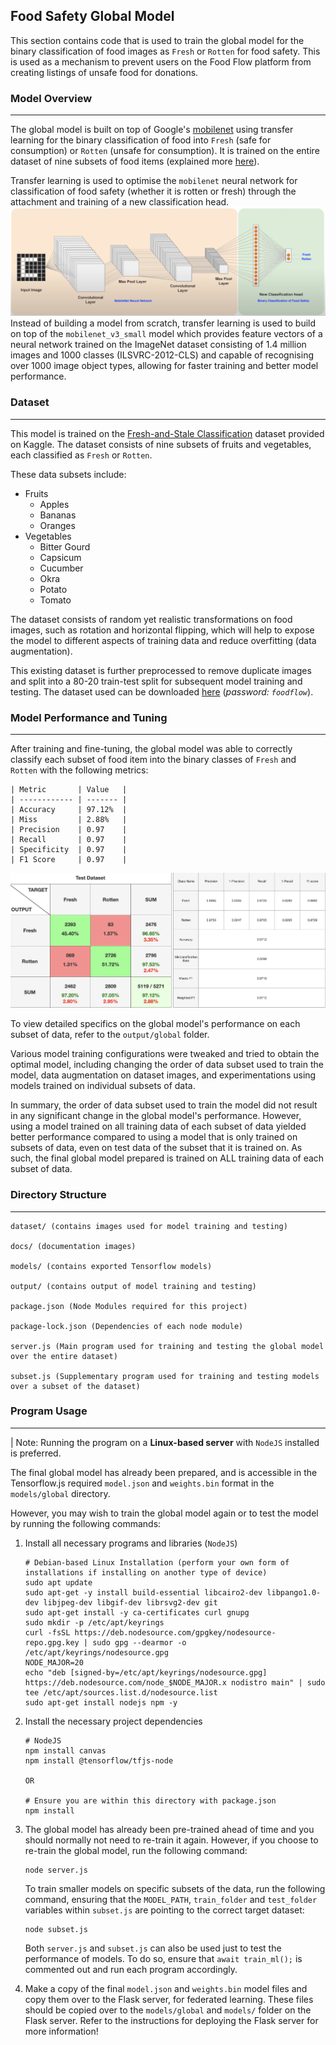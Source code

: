 ## Food Safety Global Model
This section contains code that is used to train the global model for the binary classification of food images as `Fresh` or `Rotten` for food safety. This is used as a mechanism to prevent users on the Food Flow platform from creating listings of unsafe food for donations.

### Model Overview
---
The global model is built on top of Google's [mobilenet](https://tfhub.dev/google/tfjs-model/imagenet/mobilenet_v3_small_100_224/feature_vector/5/default/1) using transfer learning for the binary classification of food into `Fresh` (safe for consumption) or `Rotten` (unsafe for consumption). It is trained on the entire dataset of nine subsets of food items (explained more [here](#dataset)).

Transfer learning is used to optimise the `mobilenet` neural network for classification of food safety (whether it is rotten or fresh) through the attachment and training of a new classification head. 
![Transfer Learning](docs/transfer_learning.png)
Instead of building a model from scratch, transfer learning is used to build on top of the `mobilenet_v3_small` model which provides feature vectors of a neural network trained on the ImageNet dataset consisting of 1.4 million images and 1000 classes (ILSVRC-2012-CLS) and capable of recognising over 1000 image object types, allowing for faster training and better model performance.

### Dataset
---
This model is trained on the [Fresh-and-Stale Classification](https://www.kaggle.com/datasets/swoyam2609/fresh-and-stale-classification) dataset provided on Kaggle. The dataset consists of nine subsets of fruits and vegetables, each classified as `Fresh` or `Rotten`.

These data subsets include:
- Fruits
    - Apples
    - Bananas
    - Oranges
- Vegetables
    - Bitter Gourd
    - Capsicum
    - Cucumber
    - Okra
    - Potato
    - Tomato

The dataset consists of random yet realistic transformations on food images, such as rotation and horizontal flipping, which will help to expose the model to different aspects of training data and reduce overfitting (data augmentation). 

This existing dataset is further preprocessed to remove duplicate images and split into a 80-20 train-test split for subsequent model training and testing. The dataset used can be downloaded [here](https://gla-my.sharepoint.com/:f:/g/personal/2837303a_student_gla_ac_uk/EsoScVNdFYNLr1fTXIFGmg4BG9Oqs39gXxsTrFhGbxy5nw?e=Qlo3qO) (*password: `foodflow`*).

### Model Performance and Tuning
---
After training and fine-tuning, the global model was able to correctly classify each subset of food item into the binary classes of `Fresh` and `Rotten` with the following metrics: <br>
```
| Metric       | Value   |
| ------------ | ------- |
| Accuracy     | 97.12%  |
| Miss         | 2.88%   |
| Precision    | 0.97    |
| Recall       | 0.97    |
| Specificity  | 0.97    |
| F1 Score     | 0.97    |
```

![Confusion Matrix](docs/global_model.png)

To view detailed specifics on the global model's performance on each subset of data, refer to the `output/global` folder.

Various model training configurations were tweaked and tried to obtain the optimal model, including changing the order of data subset used to train the model, data augmentation on dataset images, and experimentations using models trained on individual subsets of data.

In summary, the order of data subset used to train the model did not result in any significant change in the global model's performance. However, using a model trained on all training data of each subset of data yielded better performance compared to using a model that is only trained on subsets of data, even on test data of the subset that it is trained on. As such, the final global model prepared is trained on ALL training data of each subset of data.

### Directory Structure
---
```
dataset/ (contains images used for model training and testing)

docs/ (documentation images)

models/ (contains exported Tensorflow models)

output/ (contains output of model training and testing)

package.json (Node Modules required for this project)

package-lock.json (Dependencies of each node module)

server.js (Main program used for training and testing the global model over the entire dataset)

subset.js (Supplementary program used for training and testing models over a subset of the dataset)
```

### Program Usage
---
| Note: Running the program on a **Linux-based server** with `NodeJS` installed is preferred.

The final global model has already been prepared, and is accessible in the Tensorflow.js required `model.json` and `weights.bin` format in the `models/global` directory.

However, you may wish to train the global model again or to test the model by running the following commands:

1. Install all necessary programs and libraries (`NodeJS`)
    ```
    # Debian-based Linux Installation (perform your own form of installations if installing on another type of device)
    sudo apt update
    sudo apt-get -y install build-essential libcairo2-dev libpango1.0-dev libjpeg-dev libgif-dev librsvg2-dev git
    sudo apt-get install -y ca-certificates curl gnupg
    sudo mkdir -p /etc/apt/keyrings
    curl -fsSL https://deb.nodesource.com/gpgkey/nodesource-repo.gpg.key | sudo gpg --dearmor -o /etc/apt/keyrings/nodesource.gpg
    NODE_MAJOR=20
    echo "deb [signed-by=/etc/apt/keyrings/nodesource.gpg] https://deb.nodesource.com/node_$NODE_MAJOR.x nodistro main" | sudo tee /etc/apt/sources.list.d/nodesource.list
    sudo apt-get install nodejs npm -y
    ```
2. Install the necessary project dependencies
    ```
    # NodeJS
    npm install canvas
    npm install @tensorflow/tfjs-node

    OR

    # Ensure you are within this directory with package.json
    npm install
    ```

3. The global model has already been pre-trained ahead of time and you should normally not need to re-train it again. However, if you choose to re-train the global model, run the following command:
    ```
    node server.js
    ```

    To train smaller models on specific subsets of the data, run the following command, ensuring that the `MODEL_PATH`, `train_folder` and `test_folder` variables within `subset.js` are pointing to the correct target dataset:
    ```
    node subset.js
    ```

    Both `server.js` and `subset.js` can also be used just to test the performance of models. To do so, ensure that `await train_ml();` is commented out and run each program accordingly.

4. Make a copy of the final `model.json` and `weights.bin` model files and copy them over to the Flask server, for federated learning. These files should be copied over to the `models/global` and `models/` folder on the Flask server. Refer to the instructions for deploying the Flask server for more information!